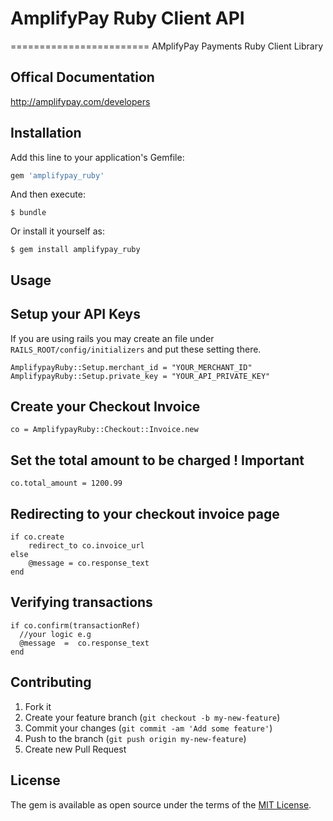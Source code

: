 
# AmplifyPay Ruby Client API
========================
AMplifyPay Payments Ruby Client Library

## Offical Documentation
http://amplifypay.com/developers

## Installation

Add this line to your application's Gemfile:

```ruby
gem 'amplifypay_ruby'
```

And then execute:

    $ bundle

Or install it yourself as:

    $ gem install amplifypay_ruby

## Usage

## Setup your API Keys
If you are using rails you may create an file under `RAILS_ROOT/config/initializers` and put these setting there.

    AmplifypayRuby::Setup.merchant_id = "YOUR_MERCHANT_ID" 
    AmplifypayRuby::Setup.private_key = "YOUR_API_PRIVATE_KEY"

## Create your Checkout Invoice

    co = AmplifypayRuby::Checkout::Invoice.new

## Set the total amount to be charged ! Important

    co.total_amount = 1200.99


## Redirecting to your checkout invoice page

    if co.create
        redirect_to co.invoice_url
    else
        @message = co.response_text
    end

## Verifying transactions
    
    if co.confirm(transactionRef)
      //your logic e.g
      @message  =  co.response_text
    end


## Contributing

1. Fork it
2. Create your feature branch (`git checkout -b my-new-feature`)
3. Commit your changes (`git commit -am 'Add some feature'`)
4. Push to the branch (`git push origin my-new-feature`)
5. Create new Pull Request


## License

The gem is available as open source under the terms of the [MIT License](http://opensource.org/licenses/MIT).
















